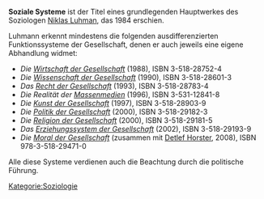 **Soziale Systeme** ist der Titel eines grundlegenden Hauptwerkes des
Soziologen [Niklas
Luhman](https://de.wikipedia.org/wiki/Niklas_Luhmann), das 1984
erschien.

Luhmann erkennt mindestens die folgenden ausdifferenzierten
Funktionssysteme der Gesellschaft, denen er auch jeweils eine eigene
Abhandlung widmet:

-   *Die [Wirtschaft der
    Gesellschaft](/wiki/Wirtschaft_der_Gesellschaft "wikilink")* (1988), ISBN
    3-518-28752-4
-   *Die [Wissenschaft der
    Gesellschaft](/wiki/Wissenschaft_der_Gesellschaft "wikilink")* (1990),
    ISBN 3-518-28601-3
-   *Das [Recht der Gesellschaft](/wiki/Recht_der_Gesellschaft "wikilink")*
    (1993), ISBN 3-518-28783-4
-   *Die Realität der [Massenmedien](/wiki/Massenmedien "wikilink")* (1996),
    ISBN 3-531-12841-8
-   *Die [Kunst der Gesellschaft](/wiki/Kunst_der_Gesellschaft "wikilink")*
    (1997), ISBN 3-518-28903-9
-   *Die [Politik der
    Gesellschaft](/wiki/Politik_der_Gesellschaft "wikilink")* (2000), ISBN
    3-518-29182-3
-   *Die [Religion der
    Gesellschaft](/wiki/Religion_der_Gesellschaft "wikilink")* (2000), ISBN
    3-518-29181-5
-   *Das [Erziehungssystem der
    Gesellschaft](/wiki/Erziehungssystem_der_Gesellschaft "wikilink")* (2002),
    ISBN 3-518-29193-9
-   *Die [Moral der Gesellschaft](/wiki/Moral_der_Gesellschaft "wikilink")*
    (zusammen mit [Detlef
    Horster](https://de.wikipedia.org/wiki/Detlef_Horster), 2008), ISBN
    978-3-518-29471-0

Alle diese Systeme verdienen auch die Beachtung durch die politische
Führung.

[Kategorie:Soziologie](/wiki/Kategorie:Soziologie "wikilink")
